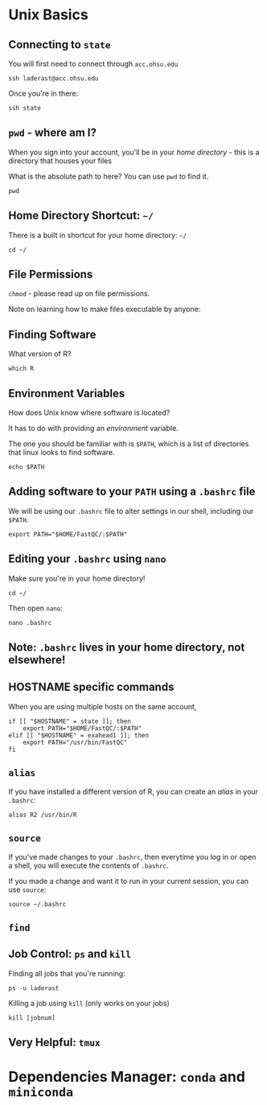 # Unix Basics

## Connecting to `state`

You will first need to connect through `acc.ohsu.edu`

```
ssh laderast@acc.ohsu.edu
```

Once you're in there:

```
ssh state
```

## `pwd` - where am I?

When you sign into your account, you'll be in your *home directory* - this is a directory that houses your files

What is the absolute path to here? You can use `pwd` to find it.

```
pwd
```

## Home Directory Shortcut: `~/`

There is a built in shortcut for your home directory: `~/`

```
cd ~/
```

## File Permissions

`chmod` - please read up on file permissions.

Note on learning how to make files executable by anyone:



## Finding Software

What version of R?

`which R`

## Environment Variables

How does Unix know where software is located?

It has to do with providing an *environment* variable.

The one you should be familiar with is `$PATH`, which is a list of directories that linux looks to find software.


```
echo $PATH
```

## Adding software to your `PATH` using a `.bashrc` file


We will be using our `.bashrc` file to alter settings in our shell, including our `$PATH`. 

```
export PATH="$HOME/FastQC/:$PATH"
```

## Editing your `.bashrc` using `nano`

Make sure you're in your home directory!

```
cd ~/
```

Then open `nano`:

```
nano .bashrc
```

## Note: `.bashrc` lives in your home directory, not elsewhere!

## HOSTNAME specific commands


When you are using multiple hosts on the same account, 

```
if [[ "$HOSTNAME" = state ]]; then
    export PATH="$HOME/FastQC/:$PATH"
elif [[ "$HOSTNAME" = exahead1 ]]; then
    export PATH="/usr/bin/FastQC"
fi

```
## `alias`

If you have installed a different version of R, you can create an *alias* in your `.bashrc`:

`alias R2 /usr/bin/R`

## `source`

If you've made changes to your `.bashrc`, then everytime you log in or open a shell, you will execute the contents of `.bashrc`.

If you made a change and want it to run in your current session, you can use `source`:

```
source ~/.bashrc
```

## `find`

## Job Control: `ps` and `kill`

Finding all jobs that you're running:

```
ps -u laderast
```

Killing a job using `kill` (only works on your jobs)

```
kill [jobnum]
```

## Very Helpful: `tmux`

# Dependencies Manager: `conda` and `miniconda`

